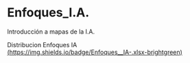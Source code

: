# Enfoques_I.A.
Introducción a mapas de la I.A.

Distribucion Enfoques IA <br>
[(https://img.shields.io/badge/Enfoques__IA-.xlsx-brightgreen)](https://liveceti-my.sharepoint.com/:x:/g/personal/a20310442_live_ceti_mx/ESkP1Tm9DHlGuhU0HUGNEqsBoRWO3T1uHyubWQITilqXLg?rtime=Tna29EtF20g)<br>
